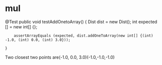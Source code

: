 # mul
@Test
	public void testAddOnetoArray() {
		Dist dist = new Dist();
		int expected [] = new int[] {};
		
		assertArrayEquals (expected, dist.addOneToArray(new int[] {(int) -1.0, (int) 0.0, (int) 3.0}));

	}
  Two closest two points are(-1.0, 0.0, 3.0)(-1.0,-1.0,-1.0)
